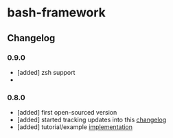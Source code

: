# bash-framework

## Changelog
### 0.9.0
- [added] zsh support
-
### 0.8.0
- [added] first open-sourced version
- [added] started tracking updates into this [changelog](CHANGELOG.md)
- [added] tutorial/example [implementation](examples/my-complex-sleep-wrapper.sh)
